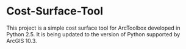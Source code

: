 # Cost-Surface-Tool
This project is a simple cost surface tool for ArcToolbox developed in Python 2.5.
It is being updated to the version of Python supported by ArcGIS 10.3.
